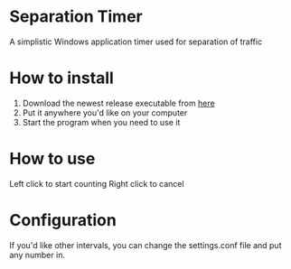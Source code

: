 # Separation Timer
A simplistic Windows application timer used for separation of traffic

# How to install
1. Download the newest release executable from [here]()
2. Put it anywhere you'd like on your computer
3. Start the program when you need to use it

# How to use
Left click to start counting
Right click to cancel

# Configuration
If you'd like other intervals, you can change the settings.conf file and put any number in.
